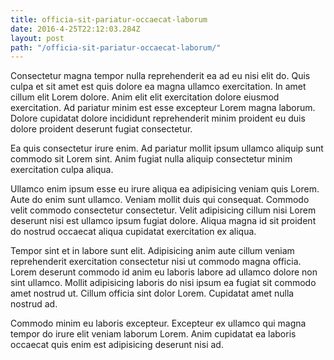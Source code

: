 ```yaml
---
title: officia-sit-pariatur-occaecat-laborum
date: 2016-4-25T22:12:03.284Z
layout: post
path: "/officia-sit-pariatur-occaecat-laborum/"
---
```


Consectetur magna tempor nulla reprehenderit ea ad eu nisi elit do. Quis culpa et sit amet est quis dolore ea magna ullamco exercitation. In amet cillum elit Lorem dolore. Anim elit elit exercitation dolore eiusmod exercitation. Ad pariatur minim est esse excepteur Lorem magna laborum. Dolore cupidatat dolore incididunt reprehenderit minim proident eu duis dolore proident deserunt fugiat consectetur.

Ea quis consectetur irure enim. Ad pariatur mollit ipsum ullamco aliquip sunt commodo sit Lorem sint. Anim fugiat nulla aliquip consectetur minim exercitation culpa aliqua.

Ullamco enim ipsum esse eu irure aliqua ea adipisicing veniam quis Lorem. Aute do enim sunt ullamco. Veniam mollit duis qui consequat. Commodo velit commodo consectetur consectetur. Velit adipisicing cillum nisi Lorem deserunt nisi est ullamco ipsum fugiat dolore. Aliqua magna id sit proident do nostrud occaecat aliqua cupidatat exercitation ex aliqua.

Tempor sint et in labore sunt elit. Adipisicing anim aute cillum veniam reprehenderit exercitation consectetur nisi ut commodo magna officia. Lorem deserunt commodo id anim eu laboris labore ad ullamco dolore non sint ullamco. Mollit adipisicing laboris do nisi ipsum ea fugiat sit commodo amet nostrud ut. Cillum officia sint dolor Lorem. Cupidatat amet nulla nostrud ad.

Commodo minim eu laboris excepteur. Excepteur ex ullamco qui magna tempor do irure elit veniam laborum Lorem. Anim cupidatat ea laboris occaecat quis enim est adipisicing deserunt nisi ad.
